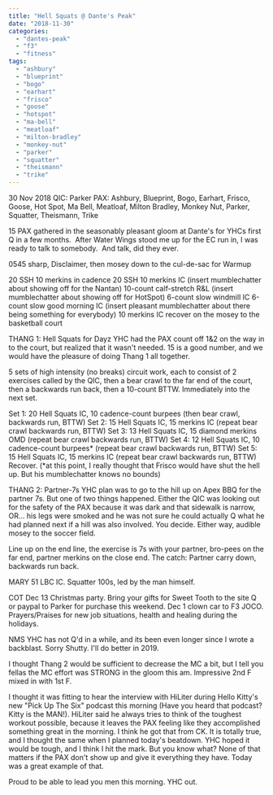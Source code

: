 ```yaml
---
title: "Hell Squats @ Dante's Peak"
date: "2018-11-30"
categories: 
  - "dantes-peak"
  - "f3"
  - "fitness"
tags: 
  - "ashbury"
  - "blueprint"
  - "bogo"
  - "earhart"
  - "frisco"
  - "goose"
  - "hotspot"
  - "ma-bell"
  - "meatloaf"
  - "milton-bradley"
  - "monkey-nut"
  - "parker"
  - "squatter"
  - "theismann"
  - "trike"
---
```


30 Nov 2018 QIC: Parker PAX: Ashbury, Blueprint, Bogo, Earhart, Frisco, Goose, Hot Spot, Ma Bell, Meatloaf, Milton Bradley, Monkey Nut, Parker, Squatter, Theismann, Trike

15 PAX gathered in the seasonably pleasant gloom at Dante's for YHCs first Q in a few months.  After Water Wings stood me up for the EC run in, I was ready to talk to somebody.  And talk, did they ever.

0545 sharp, Disclaimer, then mosey down to the cul-de-sac for Warmup

20 SSH 10 merkins in cadence 20 SSH 10 merkins IC (insert mumblechatter about showing off for the Nantan) 10-count calf-stretch R&L (insert mumblechatter about showing off for HotSpot) 6-count slow windmill IC 6-count slow good morning IC (insert pleasant mumblechatter about there being something for everybody) 10 merkins IC recover on the mosey to the basketball court

THANG 1: Hell Squats for Dayz YHC had the PAX count off 1&2 on the way in to the court, but realized that it wasn't needed. 15 is a good number, and we would have the pleasure of doing Thang 1 all together.

5 sets of high intensity (no breaks) circuit work, each to consist of 2 exercises called by the QIC, then a bear crawl to the far end of the court, then a backwards run back, then a 10-count BTTW. Immediately into the next set.

Set 1: 20 Hell Squats IC, 10 cadence-count burpees (then bear crawl, backwards run, BTTW) Set 2: 15 Hell Squats IC, 15 merkins IC (repeat bear crawl backwards run, BTTW) Set 3: 13 Hell Squats IC, 15 diamond merkins OMD (repeat bear crawl backwards run, BTTW) Set 4: 12 Hell Squats IC, 10 cadence-count burpees\* (repeat bear crawl backwards run, BTTW) Set 5: 15 Hell Squats IC, 15 merkins IC (repeat bear crawl backwards run, BTTW) Recover. (\*at this point, I really thought that Frisco would have shut the hell up. But his mumblechatter knows no bounds)

THANG 2: Partner-7s YHC plan was to go to the hill up on Apex BBQ for the partner 7s. But one of two things happened. Either the QIC was looking out for the safety of the PAX because it was dark and that sidewalk is narrow, OR... his legs were smoked and he was not sure he could actually Q what he had planned next if a hill was also involved. You decide. Either way, audible mosey to the soccer field.

Line up on the end line, the exercise is 7s with your partner, bro-pees on the far end, partner merkins on the close end. The catch: Partner carry down, backwards run back.

MARY 51 LBC IC. Squatter 100s, led by the man himself.

COT Dec 13 Christmas party. Bring your gifts for Sweet Tooth to the site Q or paypal to Parker for purchase this weekend. Dec 1 clown car to F3 JOCO. Prayers/Praises for new job situations, health and healing during the holidays.

NMS YHC has not Q'd in a while, and its been even longer since I wrote a backblast. Sorry Shutty. I'll do better in 2019.

I thought Thang 2 would be sufficient to decrease the MC a bit, but I tell you fellas the MC effort was STRONG in the gloom this am. Impressive 2nd F mixed in with 1st F.

I thought it was fitting to hear the interview with HiLiter during Hello Kitty's new "Pick Up The Six" podcast this morning (Have you heard that podcast? Kitty is the MAN!). HiLiter said he always tries to think of the toughest workout possible, because it leaves the PAX feeling like they accomplished something great in the morning. I think he got that from CK. It is totally true, and I thought the same when I planned today's beatdown. YHC hoped it would be tough, and I think I hit the mark. But you know what? None of that matters if the PAX don't show up and give it everything they have. Today was a great example of that.

Proud to be able to lead you men this morning. YHC out.
